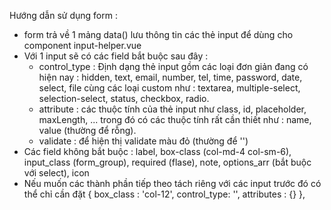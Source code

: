 Hướng dẫn sử dụng form :
- form trả về 1 mảng data() lưu thông tin các thẻ input để dùng cho component input-helper.vue
- Với 1 input sẽ có các field bắt buộc sau đây :
    + control_type : Định dạng thẻ input gồm các loại đơn giản đang có hiện nay : hidden, text, email, number, tel, time,
password, date, select, file cùng các loại custom như : textarea, multiple-select, selection-select, status, checkbox, radio.
    + attribute : các thuộc tính của thẻ input như class, id, placeholder, maxLength, ... trong đó có các thuộc tính rất
cần thiết như : name, value (thường để rỗng).
    + validate : để hiện thị validate màu đỏ (thường để '')
- Các field không bắt buộc : label, box-class (col-md-4 col-sm-6), input_class (form_group), required (flase), note, options_arr
(bắt buộc với select), icon
- Nếu muốn các thành phần tiếp theo tách riêng với các input trước đó có thể chỉ cần đặt  {  box_class : 'col-12', control_type: '', attributes : {} },
